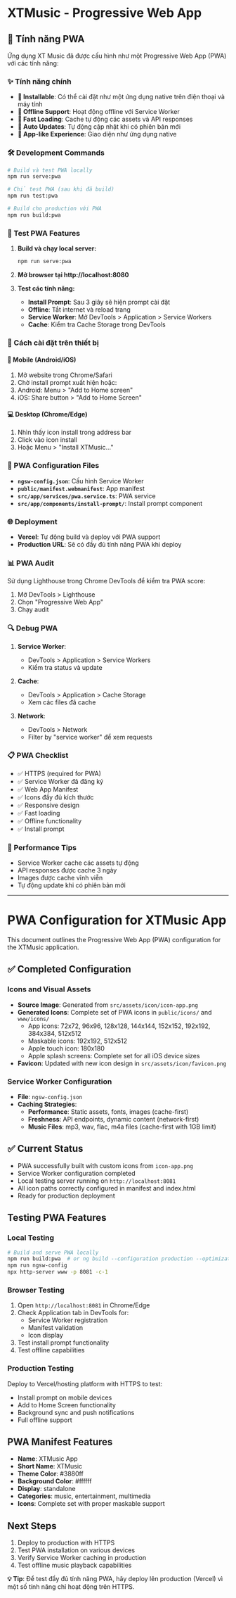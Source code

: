 # XTMusic - Progressive Web App

## 🎵 Tính năng PWA

Ứng dụng XT Music đã được cấu hình như một Progressive Web App (PWA) với các tính năng:

### ✨ Tính năng chính
- **📱 Installable**: Có thể cài đặt như một ứng dụng native trên điện thoại và máy tính
- **🔄 Offline Support**: Hoạt động offline với Service Worker
- **🚀 Fast Loading**: Cache tự động các assets và API responses
- **🔄 Auto Updates**: Tự động cập nhật khi có phiên bản mới
- **📲 App-like Experience**: Giao diện như ứng dụng native

### 🛠️ Development Commands

```bash
# Build và test PWA locally
npm run serve:pwa

# Chỉ test PWA (sau khi đã build)
npm run test:pwa

# Build cho production với PWA
npm run build:pwa
```

### 🧪 Test PWA Features

1. **Build và chạy local server:**
   ```bash
   npm run serve:pwa
   ```

2. **Mở browser tại http://localhost:8080**

3. **Test các tính năng:**
   - **Install Prompt**: Sau 3 giây sẽ hiện prompt cài đặt
   - **Offline**: Tắt internet và reload trang
   - **Service Worker**: Mở DevTools > Application > Service Workers
   - **Cache**: Kiểm tra Cache Storage trong DevTools

### 📱 Cách cài đặt trên thiết bị

#### 📱 Mobile (Android/iOS)
1. Mở website trong Chrome/Safari
2. Chờ install prompt xuất hiện hoặc:
3. Android: Menu > "Add to Home screen"
4. iOS: Share button > "Add to Home Screen"

#### 💻 Desktop (Chrome/Edge)
1. Nhìn thấy icon install trong address bar
2. Click vào icon install
3. Hoặc Menu > "Install XTMusic..."

### 🔧 PWA Configuration Files

- **`ngsw-config.json`**: Cấu hình Service Worker
- **`public/manifest.webmanifest`**: App manifest
- **`src/app/services/pwa.service.ts`**: PWA service
- **`src/app/components/install-prompt/`**: Install prompt component

### 🌐 Deployment

- **Vercel**: Tự động build và deploy với PWA support
- **Production URL**: Sẽ có đầy đủ tính năng PWA khi deploy

### 📊 PWA Audit

Sử dụng Lighthouse trong Chrome DevTools để kiểm tra PWA score:
1. Mở DevTools > Lighthouse
2. Chọn "Progressive Web App"
3. Chạy audit

### 🔍 Debug PWA

1. **Service Worker**:
   - DevTools > Application > Service Workers
   - Kiểm tra status và update

2. **Cache**:
   - DevTools > Application > Cache Storage
   - Xem các files đã cache

3. **Network**:
   - DevTools > Network
   - Filter by "service worker" để xem requests

### 📋 PWA Checklist

- ✅ HTTPS (required for PWA)
- ✅ Service Worker đã đăng ký
- ✅ Web App Manifest
- ✅ Icons đầy đủ kích thước
- ✅ Responsive design
- ✅ Fast loading
- ✅ Offline functionality
- ✅ Install prompt

### 🚀 Performance Tips

- Service Worker cache các assets tự động
- API responses được cache 3 ngày
- Images được cache vĩnh viễn
- Tự động update khi có phiên bản mới

---

# PWA Configuration for XTMusic App

This document outlines the Progressive Web App (PWA) configuration for the XTMusic application.

## ✅ Completed Configuration

### Icons and Visual Assets
- **Source Image**: Generated from `src/assets/icon/icon-app.png`
- **Generated Icons**: Complete set of PWA icons in `public/icons/` and `www/icons/`
  - App icons: 72x72, 96x96, 128x128, 144x144, 152x152, 192x192, 384x384, 512x512
  - Maskable icons: 192x192, 512x512 
  - Apple touch icon: 180x180
  - Apple splash screens: Complete set for all iOS device sizes
- **Favicon**: Updated with new icon design in `src/assets/icon/favicon.png`

### Service Worker Configuration
- **File**: `ngsw-config.json`
- **Caching Strategies**:
  - **Performance**: Static assets, fonts, images (cache-first)
  - **Freshness**: API endpoints, dynamic content (network-first)
  - **Music Files**: mp3, wav, flac, m4a files (cache-first with 1GB limit)

## ✅ Current Status
- PWA successfully built with custom icons from `icon-app.png`
- Service Worker configuration completed
- Local testing server running on `http://localhost:8081`
- All icon paths correctly configured in manifest and index.html
- Ready for production deployment

## Testing PWA Features

### Local Testing
```bash
# Build and serve PWA locally
npm run build:pwa  # or ng build --configuration production --optimization=false
npm run ngsw-config
npx http-server www -p 8081 -c-1
```

### Browser Testing
1. Open `http://localhost:8081` in Chrome/Edge
2. Check Application tab in DevTools for:
   - Service Worker registration
   - Manifest validation
   - Icon display
3. Test install prompt functionality
4. Test offline capabilities

### Production Testing
Deploy to Vercel/hosting platform with HTTPS to test:
- Install prompt on mobile devices
- Add to Home Screen functionality
- Background sync and push notifications
- Full offline support

## PWA Manifest Features
- **Name**: XTMusic App
- **Short Name**: XTMusic  
- **Theme Color**: #3880ff
- **Background Color**: #ffffff
- **Display**: standalone
- **Categories**: music, entertainment, multimedia
- **Icons**: Complete set with proper maskable support

## Next Steps
1. Deploy to production with HTTPS
2. Test PWA installation on various devices
3. Verify Service Worker caching in production
4. Test offline music playback capabilities

**💡 Tip**: Để test đầy đủ tính năng PWA, hãy deploy lên production (Vercel) vì một số tính năng chỉ hoạt động trên HTTPS.
